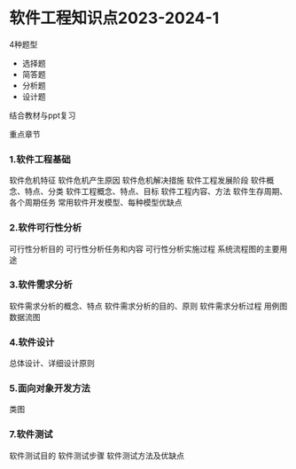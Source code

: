 # 软件工程知识点2023-2024-1

4种题型
 - 选择题
 - 简答题
 - 分析题
 - 设计题

结合教材与ppt复习

重点章节
### 1.软件工程基础
软件危机特征
软件危机产生原因
软件危机解决措施
软件工程发展阶段
软件概念、特点、分类
软件工程概念、特点、目标
软件工程内容、方法
软件生存周期、各个周期任务
常用软件开发模型、每种模型优缺点

### 2.软件可行性分析
可行性分析目的
可行性分析任务和内容
可行性分析实施过程
系统流程图的主要用途

### 3.软件需求分析
软件需求分析的概念、特点
软件需求分析的目的、原则
软件需求分析过程
用例图
数据流图

### 4.软件设计
总体设计、详细设计原则

### 5.面向对象开发方法
类图

### 7.软件测试

软件测试目的
软件测试步骤
软件测试方法及优缺点